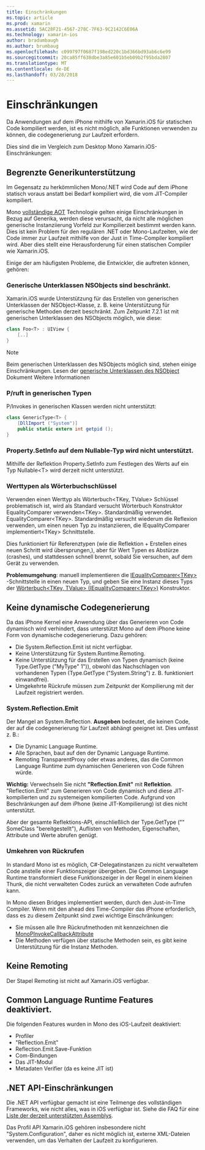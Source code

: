 ```yaml
---
title: Einschränkungen
ms.topic: article
ms.prod: xamarin
ms.assetid: 5AC28F21-4567-278C-7F63-9C2142C6E06A
ms.technology: xamarin-ios
author: bradumbaugh
ms.author: brumbaug
ms.openlocfilehash: c099797f0687f198ed220c1bd366bd93ab6c6e99
ms.sourcegitcommit: 20ca85ff638dbe3a85e601b5eb09b2f95bda2807
ms.translationtype: MT
ms.contentlocale: de-DE
ms.lasthandoff: 03/28/2018
---
```

# <a name="limitations"></a>Einschränkungen

Da Anwendungen auf dem iPhone mithilfe von Xamarin.iOS für statischen Code kompiliert werden, ist es nicht möglich, alle Funktionen verwenden zu können, die codegenerierung zur Laufzeit erfordern.

Dies sind die im Vergleich zum Desktop Mono Xamarin.iOS-Einschränkungen:

 <a name="Limited_Generics_Support" />


## <a name="limited-generics-support"></a>Begrenzte Generikunterstützung

Im Gegensatz zu herkömmlichen Mono/.NET wird Code auf dem iPhone statisch voraus anstatt bei Bedarf kompiliert wird, die vom JIT-Compiler kompiliert.

Mono [vollständige AOT](http://www.mono-project.com/docs/advanced/aot/#full-aot) Technologie gelten einige Einschränkungen in Bezug auf Generika, werden diese verursacht, da nicht alle möglichen generische Instanziierung Vorfeld zur Kompilierzeit bestimmt werden kann. Dies ist kein Problem für den regulären .NET oder Mono-Laufzeiten, wie der Code immer zur Laufzeit mithilfe von der Just in Time-Compiler kompiliert wird. Aber dies stellt eine Herausforderung für einen statischen Compiler wie Xamarin.iOS.

Einige der am häufigsten Probleme, die Entwickler, die auftreten können, gehören:

 <a name="Generic_Subclasses_of_NSObjects_are_limited" />


### <a name="generic-subclasses-of-nsobjects-are-limited"></a>Generische Unterklassen NSObjects sind beschränkt.

Xamarin.iOS wurde Unterstützung für das Erstellen von generischen Unterklassen der NSObject-Klasse, z. B. keine Unterstützung für generische Methoden derzeit beschränkt. Zum Zeitpunkt 7.2.1 ist mit generischen Unterklassen des NSObjects möglich, wie diese:

```csharp
class Foo<T> : UIView {
    [..]
}
```

> [!NOTE]
> Beim generischen Unterklassen des NSObjects möglich sind, stehen einige Einschränkungen. Lesen der [generische Unterklassen des NSObject](~/ios/internals/api-design/nsobject-generics.md) Dokument Weitere Informationen



### <a name="pinvokes-in-generic-types"></a>P/ruft in generischen Typen

P/Invokes in generischen Klassen werden nicht unterstützt:

```csharp
class GenericType<T> {
    [DllImport ("System")]
    public static extern int getpid ();
}
```

 <a name="Property.SetInfo_on_a_Nullable_Type_is_not_supported" />


### <a name="propertysetinfo-on-a-nullable-type-is-not-supported"></a>Property.SetInfo auf dem Nullable-Typ wird nicht unterstützt.

Mithilfe der Reflektion Property.SetInfo zum Festlegen des Werts auf ein Typ Nullable&lt;T&gt; wird derzeit nicht unterstützt.

 <a name="Value_types_as_Dictionary_Keys" />


### <a name="value-types-as-dictionary-keys"></a>Werttypen als Wörterbuchschlüssel

Verwenden einen Werttyp als Wörterbuch&lt;TKey, TValue&gt; Schlüssel problematisch ist, wird als Standard versucht Wörterbuch Konstruktor EqualityComparer verwenden&lt;TKey&gt;. Standardmäßig verwendet. EqualityComparer&lt;TKey&gt;. Standardmäßig versucht wiederum die Reflexion verwenden, um einen neuen Typ zu instanziieren, die IEqualityComparer implementiert&lt;TKey&gt; Schnittstelle.

Dies funktioniert für Referenztypen (wie die Reflektion + Erstellen eines neuen Schritt wird übersprungen,), aber für Wert Typen es Abstürze (crashes), und stattdessen schnell brennt, sobald Sie versuchen, auf dem Gerät zu verwenden.

 **Problemumgehung**: manuell implementieren die [IEqualityComparer&lt;TKey&gt; ](https://developer.xamarin.com/api/type/System.Collections.Generic.IEqualityComparer%601/) -Schnittstelle in einen neuen Typ, und geben Sie eine Instanz dieses Typs der [Wörterbuch&lt;TKey, TValue&gt; ](https://developer.xamarin.com/api/type/System.Collections.Generic.Dictionary%3CTKey,TValue%3E/) [(IEqualityComparer&lt;TKey&gt;)](https://developer.xamarin.com/api/type/System.Collections.Generic.IEqualityComparer%601/) Konstruktor.


 <a name="No_Dynamic_Code_Generation" />


## <a name="no-dynamic-code-generation"></a>Keine dynamische Codegenerierung

Da das iPhone Kernel eine Anwendung über das Generieren von Code dynamisch wird verhindert, dass unterstützt Mono auf dem iPhone keine Form von dynamische codegenerierung. Dazu gehören:

-  Die System.Reflection.Emit ist nicht verfügbar.
-  Keine Unterstützung für System.Runtime.Remoting.
-  Keine Unterstützung für das Erstellen von Typen dynamisch (keine Type.GetType ("MyType" 1")), obwohl das Nachschlagen von vorhandenen Typen (Type.GetType ("System.String") z. B. funktioniert einwandfrei). 
-  Umgekehrte Rückrufe müssen zum Zeitpunkt der Kompilierung mit der Laufzeit registriert werden.


 
 <a name="System.Reflection.Emit" />


### <a name="systemreflectionemit"></a>System.Reflection.Emit

Der Mangel an System.Reflection. **Ausgeben** bedeutet, die keinen Code, der auf die codegenerierung für Laufzeit abhängt geeignet ist. Dies umfasst z. B.:

-  Die Dynamic Language Runtime.
-  Alle Sprachen, baut auf den der Dynamic Language Runtime.
-  Remoting TransparentProxy oder etwas anderes, das die Common Language Runtime zum dynamischen Generieren von Code führen würde. 


 **Wichtig:** Verwechseln Sie nicht **"Reflection.Emit"** mit **Reflektion**. "Reflection.Emit" zum Generieren von Code dynamisch und diese JIT-kompilierten und zu systemeigen kompilierten Code. Aufgrund von Beschränkungen auf dem iPhone (keine JIT-Kompilierung) ist dies nicht unterstützt.

Aber der gesamte Reflektions-API, einschließlich der Type.GetType ("" SomeClass "bereitgestellt"), Auflisten von Methoden, Eigenschaften, Attribute und Werte abrufen genügt.

 
 <a name="Reverse_Callbacks" />


### <a name="reverse-callbacks"></a>Umkehren von Rückrufen

In standard Mono ist es möglich, C#-Delegatinstanzen zu nicht verwaltetem Code anstelle einer Funktionszeiger übergeben. Die Common Language Runtime transformiert diese Funktionszeiger in der Regel in einem kleinen Thunk, die nicht verwalteten Codes zurück an verwalteten Code aufrufen kann.

In Mono diesen Bridges implementiert werden, durch den Just-in-Time Compiler. Wenn mit den ahead des Time-Compiler das iPhone erforderlich, dass es zu diesem Zeitpunkt sind zwei wichtige Einschränkungen:

-  Sie müssen alle Ihre Rückrufmethoden mit kennzeichnen die [MonoPInvokeCallbackAttribute](https://developer.xamarin.com/api/type/ObjCRuntime.MonoPInvokeCallbackAttribute) 
-  Die Methoden verfügen über statische Methoden sein, es gibt keine Unterstützung für die Instanz Methoden. 
 
<a name="No_Remoting" />

## <a name="no-remoting"></a>Keine Remoting

Der Stapel Remoting ist nicht auf Xamarin.iOS verfügbar.


 <a name="Runtime_Disabled_Features" />


## <a name="runtime-disabled-features"></a>Common Language Runtime Features deaktiviert.

Die folgenden Features wurden in Mono des iOS-Laufzeit deaktiviert:

-  Profiler
-  "Reflection.Emit"
-  Reflection.Emit.Save-Funktion
-  Com-Bindungen
-  Das JIT-Modul
-  Metadaten Verifier (da es keine JIT ist)


 <a name=".NET_API_Limitations" />


## <a name="net-api-limitations"></a>.NET API-Einschränkungen

Die .NET API verfügbar gemacht ist eine Teilmenge des vollständigen Frameworks, wie nicht alles, was in iOS verfügbar ist. Siehe die FAQ für eine [Liste der derzeit unterstützten Assemblys](~/cross-platform/internals/available-assemblies.md).



Das Profil API Xamarin.iOS gehören insbesondere nicht "System.Configuration", daher es nicht möglich ist, externe XML-Dateien verwenden, um das Verhalten der Laufzeit zu konfigurieren.
